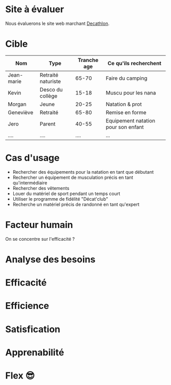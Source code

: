 # Site à évaluer
Nous évaluerons le site web marchant [Decathlon](Decathlon.fr).


# Cible

| Nom        | Type               | Tranche age | Ce qu'ils recherchent               |
| ---------- | ------------------ | ----------- | ----------------------------------- |
| Jean-marie | Retraité naturiste | 65-70       | Faire du camping                    |
| Kevin      | Desco du collège   | 15-18       | Muscu pour les nana                 |
| Morgan     | Jeune              | 20-25       | Natation & prot                     |
| Geneviève  | Retraité           | 65-80       | Remise en forme                     |
| Jero       | Parent             | 40-55       | Equipement natation pour son enfant |
| ....       | ....               | ....        | ...                                 |

# Cas d'usage
- Rechercher des équipements pour la natation en tant que débutant
- Rechercher un équipement de musculation précis en tant qu'intermédiaire
- Rechercher des vêtements
- Louer du matériel de sport pendant un temps court
- Utiliser le programme de fidélité "Décat'club"
- Recherche un matériel précis de randonné en tant qu'expert

# Facteur humain
On se concentre sur l'efficacité ?
# Analyse des besoins

# Efficacité

# Efficience

# Satisfication

# Apprenabilité

# Flex 😎

